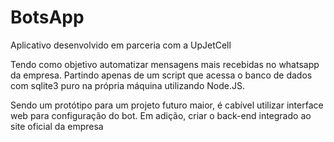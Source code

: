 # BotsApp
Aplicativo desenvolvido em parceria com a UpJetCell

Tendo como objetivo automatizar mensagens mais recebidas no whatsapp da empresa. Partindo apenas de um script que acessa o banco de dados com sqlite3 puro na própria máquina utilizando Node.JS. 

Sendo um protótipo para um projeto futuro maior, é cabível utilizar interface web para configuração do bot. Em adição, criar o back-end integrado ao site oficial da empresa
